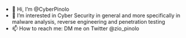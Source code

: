 - 👋 Hi, I’m @CyberPinolo
- 👀 I’m interested in Cyber Security in general and more specifically in malware analysis, reverse engineering and penetration testing
- 📫 How to reach me: DM me on Twitter @zio_pinolo
<!---
- 🌱 I’m currently learning ...
- 💞️ I’m looking to collaborate on ...
--->

<!---
CyberPinolo/CyberPinolo is a ✨ special ✨ repository because its `README.md` (this file) appears on your GitHub profile.
You can click the Preview link to take a look at your changes.
--->
